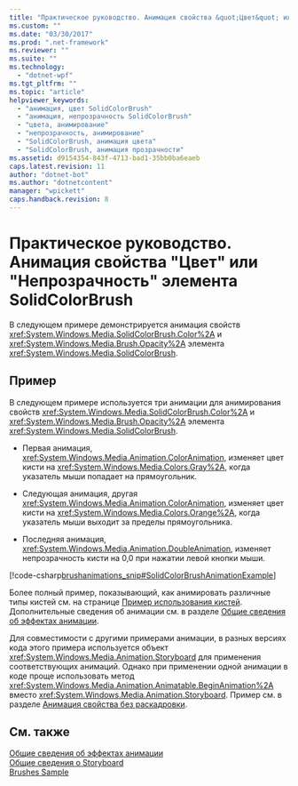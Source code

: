 ```yaml
---
title: "Практическое руководство. Анимация свойства &quot;Цвет&quot; или &quot;Непрозрачность&quot; элемента SolidColorBrush | Microsoft Docs"
ms.custom: ""
ms.date: "03/30/2017"
ms.prod: ".net-framework"
ms.reviewer: ""
ms.suite: ""
ms.technology: 
  - "dotnet-wpf"
ms.tgt_pltfrm: ""
ms.topic: "article"
helpviewer_keywords: 
  - "анимация, цвет SolidColorBrush"
  - "анимация, непрозрачность SolidColorBrush"
  - "цвета, анимирование"
  - "непрозрачность, анимирование"
  - "SolidColorBrush, анимация цвета"
  - "SolidColorBrush, анимация прозрачности"
ms.assetid: d9154354-843f-4713-bad1-35bb0ba6eaeb
caps.latest.revision: 11
author: "dotnet-bot"
ms.author: "dotnetcontent"
manager: "wpickett"
caps.handback.revision: 8
---
```

# Практическое руководство. Анимация свойства &quot;Цвет&quot; или &quot;Непрозрачность&quot; элемента SolidColorBrush
В следующем примере демонстрируется анимация свойств <xref:System.Windows.Media.SolidColorBrush.Color%2A> и <xref:System.Windows.Media.Brush.Opacity%2A> элемента <xref:System.Windows.Media.SolidColorBrush>.  
  
## Пример  
 В следующем примере используется три анимации для анимирования свойств <xref:System.Windows.Media.SolidColorBrush.Color%2A> и <xref:System.Windows.Media.Brush.Opacity%2A> элемента <xref:System.Windows.Media.SolidColorBrush>.  
  
-   Первая анимация, <xref:System.Windows.Media.Animation.ColorAnimation>, изменяет цвет кисти на <xref:System.Windows.Media.Colors.Gray%2A>, когда указатель мыши попадает на прямоугольник.  
  
-   Следующая анимация, другая <xref:System.Windows.Media.Animation.ColorAnimation>, изменяет цвет кисти на <xref:System.Windows.Media.Colors.Orange%2A>, когда указатель мыши выходит за пределы прямоугольника.  
  
-   Последняя анимация, <xref:System.Windows.Media.Animation.DoubleAnimation>, изменяет непрозрачность кисти на 0,0 при нажатии левой кнопки мыши.  
  
 [!code-csharp[brushanimations_snip#SolidColorBrushAnimationExample](../../../../samples/snippets/csharp/VS_Snippets_Wpf/brushanimations_snip/CSharp/SolidColorBrushExample.cs#solidcolorbrushanimationexample)]  
  
 Более полный пример, показывающий, как анимировать различные типы кистей см. на странице [Пример использования кистей](http://go.microsoft.com/fwlink/?LinkID=159973).  Дополнительные сведения об анимации см. в разделе [Общие сведения об эффектах анимации](../../../../docs/framework/wpf/graphics-multimedia/animation-overview.md).  
  
 Для совместимости с другими примерами анимации, в разных версиях кода этого примера используется объект <xref:System.Windows.Media.Animation.Storyboard> для применения соответствующих анимаций.  Однако при применении одной анимации в коде проще использовать метод <xref:System.Windows.Media.Animation.Animatable.BeginAnimation%2A> вместо <xref:System.Windows.Media.Animation.Storyboard>.  Пример см. в разделе [Анимация свойства без раскадровки](../../../../docs/framework/wpf/graphics-multimedia/how-to-animate-a-property-without-using-a-storyboard.md).  
  
## См. также  
 [Общие сведения об эффектах анимации](../../../../docs/framework/wpf/graphics-multimedia/animation-overview.md)   
 [Общие сведения о Storyboard](../../../../docs/framework/wpf/graphics-multimedia/storyboards-overview.md)   
 [Brushes Sample](http://go.microsoft.com/fwlink/?LinkID=159973)
